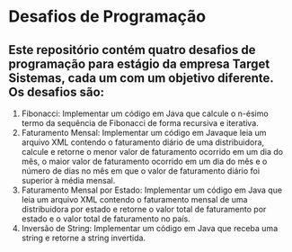 # Desafios de Programação

## Este repositório contém quatro desafios de programação para estágio da empresa Target Sistemas, cada um com um objetivo diferente. Os desafios são:

1. Fibonacci: Implementar um código em Java que calcule o n-ésimo termo da sequência de Fibonacci de forma recursiva e iterativa.
2. Faturamento Mensal: Implementar um código em Javaque leia um arquivo XML contendo o faturamento diário de uma distribuidora, calcule e retorne o menor valor de faturamento ocorrido em um dia do mês, o maior valor de faturamento ocorrido em um dia do mês e o número de dias no mês em que o valor de faturamento diário foi superior à média mensal.
3. Faturamento Mensal por Estado: Implementar um código em Java que leia um arquivo XML contendo o faturamento mensal de uma distribuidora por estado e retorne o valor total de faturamento por estado e o valor total de faturamento no país.
4. Inversão de String: Implementar um código em Java que receba uma string e retorne a string invertida.
